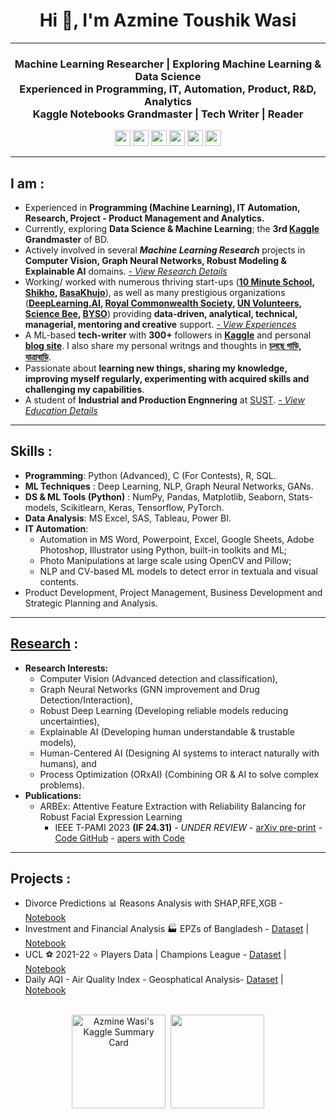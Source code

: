 <h1 align="center">Hi 👋, I'm Azmine Toushik Wasi</h1>

---
<h3 align="center">
Machine Learning Researcher | Exploring Machine Learning & Data Science</br> 
Experienced in Programming, IT, Automation, Product, R&D, Analytics </br> 
Kaggle Notebooks Grandmaster | Tech Writer | Reader
</h3>

<p align=center>
<a href="https://www.linkedin.com/in/azmine-toushik-wasi/"><img height="25" src="https://img.shields.io/badge/Linkedin-%2920beff"></a>
<a href="https://www.kaggle.com/azminetoushikwasi"><img height="25" src="https://img.shields.io/badge/Kaggle-%2320beff"></a>
<a href="https://azminewasi.github.io"><img height="25" src="https://img.shields.io/badge/Website-%1020beff"></a>
<a href="https://azminewasi.github.io/blog"><img height="25" src="https://img.shields.io/badge/Blog-%1020beff"></a>
<a href="https://scholar.google.com/citations?user=X3gRvogAAAAJ&hl=en"><img height="25" src="https://img.shields.io/badge/GoogleScholar-%2320beff"></a>
<a href="https://www.facebook.com/cholche.gari.zatrabari/"><img height="25" src="https://img.shields.io/badge/Facebook-%2920beff"></a>
</p>

---
## **I am** :
- Experienced in **Programming (Machine Learning), IT Automation, Research, Project - Product Management and Analytics.**
- Currently, exploring **Data Science & Machine Learning**; the **3rd [Kaggle](https://www.kaggle.com/azminetoushikwasi/) Grandmaster** of BD.
- Actively involved in several ***Machine Learning Research*** projects in **Computer Vision, Graph Neural Networks, Robust Modeling & Explainable AI** domains. [*- View Research Details*](https://azminewasi.github.io/#research)
- Working/ worked with numerous thriving start-ups (**[10 Minute School](https://10minuteschool.com/), [Shikho](https://shikho.tech/), [BasaKhujo](https://www.basakhujo.com/)**), as well as many prestigious organizations (**[DeepLearning.AI](https://deeplearning.ai), [Royal Commonwealth Society](https://www.linkedin.com/company/royal-commonwealth-society/), [UN Volunteers](https://www.linkedin.com/company/united-nations-volunteers/), [Science Bee](https://www.sciencebee.com.bd/), [BYSO](https://www.linkedin.com/company/byso-bd/)**) providing **data-driven, analytical, technical, managerial, mentoring and creative** support. [*- View Experiences*](https://azminewasi.github.io/#resume) </br>
- A ML-based **tech-writer** with **300+** followers in [**Kaggle**](https://www.kaggle.com/azminetoushikwasi/) and personal [**blog site**](https://azminewasi.github.io/blog/). I also share my personal writngs and thoughts in [**চলছে গাড়ি, যাত্রাবাড়ি**](https://www.facebook.com/cholche.gari.zatrabari/).
- Passionate about **learning new things, sharing my knowledge, improving myself regularly, experimenting with acquired skills and challenging my capabilities**.
- A student of **Industrial and Production Engnnering** at [SUST](https://www.sust.edu/). [*- View Education Details*](https://azminewasi.github.io/#education)

---

## **Skills** :
- **Programming**: Python (Advanced), C (For Contests), R, SQL.
- **ML Techniques** : Deep Learning, NLP, Graph Neural Networks, GANs.
- **DS & ML Tools (Python)** : NumPy, Pandas, Matplotlib, Seaborn, Stats-models, Scikitlearn, Keras, Tensorflow, PyTorch.
- **Data Analysis**: MS Excel, SAS, Tableau, Power BI.
- **IT Automation**: 
  - Automation in MS Word, Powerpoint, Excel, Google Sheets, Adobe Photoshop, Illustrator using Python, built-in toolkits and ML; 
  - Photo Manipulations at large scale using OpenCV and Pillow; 
  - NLP and CV-based ML models to detect error in textuala and visual contents.
- Product Development, Project Management, Business Development and Strategic Planning and Analysis.

---

## [**Research**](https://azminewasi.github.io/#research) :
- **Research Interests:**
   - Computer Vision (Advanced detection and classification),
   - Graph Neural Networks (GNN improvement and Drug Detection/Interaction),
   - Robust Deep Learning (Developing reliable models reducing uncertainties),
   - Explainable AI (Developing human understandable & trustable models),
   - Human-Centered AI (Designing AI systems to interact naturally with humans), and
   - Process Optimization (ORxAI) (Combining OR & AI to solve complex problems).
- **Publications:**
   - ARBEx: Attentive Feature Extraction with Reliability Balancing for Robust Facial Expression Learning
     - IEEE T-PAMI 2023 **(IF 24.31)** - *UNDER REVIEW* - [arXiv pre-print](https://arxiv.org/abs/2305.01486) - [Code GitHub](https://github.com/takihasan/ARBEx) - [apers with Code](https://paperswithcode.com/paper/arbex-attentive-feature-extraction-with)
  
---
  
## **Projects** :
  - Divorce Predictions 📊 Reasons Analysis with SHAP,RFE,XGB - [Notebook](https://www.kaggle.com/code/azminetoushikwasi/divorce-xgboost-analysis-with-pca-shap-tsne)
  - Investment and Financial Analysis 🏭 EPZs of Bangladesh - [Dataset](https://www.kaggle.com/datasets/azminetoushikwasi/-epzs-of-bangladesh-investors-data) | [Notebook](https://www.kaggle.com/code/azminetoushikwasi/eda-statistical-analytics-epzs-of-bangladesh)
  - UCL ⚽ 2021-22 ⭐ Players Data | Champions League - [Dataset](https://www.kaggle.com/datasets/azminetoushikwasi/ucl-202122-uefa-champions-league) | [Notebook](https://www.kaggle.com/code/azminetoushikwasi/ucl-eda-viz-2021-22-players-teams)
  - Daily AQI - Air Quality Index - Geosphatical Analysis- [Dataset](https://www.kaggle.com/datasets/azminetoushikwasi/aqi-air-quality-index-scheduled-daily-update) | [Notebook](https://www.kaggle.com/code/azminetoushikwasi/daily-aqi-air-quality-index-scheduled)

<p align=center>
  </br>
<img src="https://kaggle-card.chienhsiang-hung.eu.org/api/svg?azminetoushikwasi" alt="Azmine Wasi's Kaggle Summary Card" height="150"/>&nbsp;
<img src="https://github-readme-stats.vercel.app/api?username=azminewasi&show_icons=true" height="150"/>
</p>

